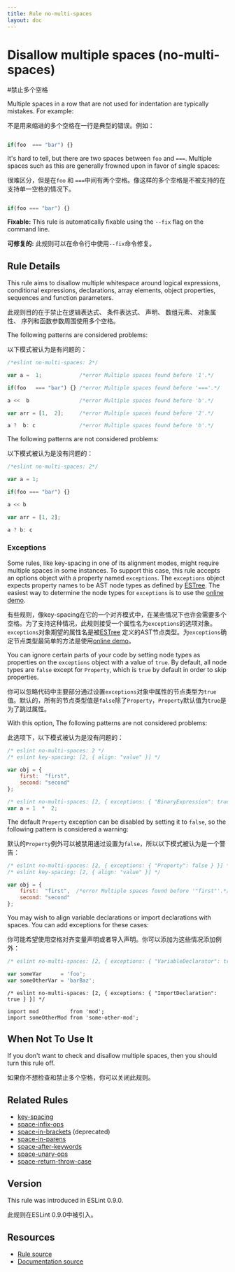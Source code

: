 ```yaml
---
title: Rule no-multi-spaces
layout: doc
---
```

<!-- Note: No pull requests accepted for this file. See README.md in the root directory for details. -->
# Disallow multiple spaces (no-multi-spaces)

#禁止多个空格

Multiple spaces in a row that are not used for indentation are typically mistakes. For example:

不是用来缩进的多个空格在一行是典型的错误。例如：

```js

if(foo  === "bar") {}

```

It's hard to tell, but there are two spaces between `foo` and `===`. Multiple spaces such as this are generally frowned upon in favor of single spaces:

很难区分，但是在`foo` 和 `===`中间有两个空格。像这样的多个空格是不被支持的在支持单一空格的情况下。

```js

if(foo === "bar") {}

```

**Fixable:** This rule is automatically fixable using the `--fix` flag on the command line.

**可修复的:** 此规则可以在命令行中使用`--fix`命令修复。

## Rule Details

This rule aims to disallow multiple whitespace around logical expressions, conditional expressions, declarations, array elements, object properties, sequences and function parameters.

此规则目的在于禁止在逻辑表达式、 条件表达式、 声明、 数组元素、 对象属性、 序列和函数参数周围使用多个空格。

The following patterns are considered problems:

以下模式被认为是有问题的：

```js
/*eslint no-multi-spaces: 2*/

var a =  1;            /*error Multiple spaces found before '1'.*/

if(foo   === "bar") {} /*error Multiple spaces found before '==='.*/

a <<  b                /*error Multiple spaces found before 'b'.*/

var arr = [1,  2];     /*error Multiple spaces found before '2'.*/

a ?  b: c              /*error Multiple spaces found before 'b'.*/
```

The following patterns are not considered problems:

以下模式被认为是没有问题的：

```js
/*eslint no-multi-spaces: 2*/

var a = 1;

if(foo === "bar") {}

a << b

var arr = [1, 2];

a ? b: c
```

### Exceptions

Some rules, like key-spacing in one of its alignment modes, might require multiple spaces in some instances. To support this case, this rule accepts an options object with a property named `exceptions`. The `exceptions` object expects property names to be AST node types as defined by [ESTree](https://github.com/estree/estree). The easiest way to determine the node types for `exceptions` is to use the [online demo](http://eslint.org/parser).

有些规则，像key-spacing在它的一个对齐模式中，在某些情况下也许会需要多个空格。为了支持这种情况，此规则接受一个属性名为`exceptions`的选项对象。`exceptions`对象期望的属性名是被[ESTree](https://github.com/estree/estree) 定义的AST节点类型。为`exceptions`确定节点类型最简单的方法是使用[online demo](http://eslint.org/parser)。

You can ignore certain parts of your code by setting node types as properties on the `exceptions` object with a value of `true`. By default, all node types are `false` except for `Property`, which is `true` by default in order to skip properties.

你可以忽略代码中主要部分通过设置`exceptions`对象中属性的节点类型为`true`值。默认的，所有的节点类型值是`false`除了`Property`，`Property`默认值为`true`是为了跳过属性。

With this option, The following patterns are not considered problems:

此选项下，以下模式被认为是没有问题的：

```js
/* eslint no-multi-spaces: 2 */
/* eslint key-spacing: [2, { align: "value" }] */

var obj = {
    first:  "first",
    second: "second"
};
```

```js
/* eslint no-multi-spaces: [2, { exceptions: { "BinaryExpression": true } }] */
var a = 1  *  2;
```

The default `Property` exception can be disabled by setting it to `false`, so the following pattern is considered a warning:

默认的`Property`例外可以被禁用通过设置为`false`，所以以下模式被认为是一个警告：

```js
/* eslint no-multi-spaces: [2, { exceptions: { "Property": false } }] */
/* eslint key-spacing: [2, { align: "value" }] */

var obj = {
    first:  "first",  /*error Multiple spaces found before '"first"'.*/
    second: "second"
};
```

You may wish to align variable declarations or import declarations with spaces. You can add exceptions for these cases:

你可能希望使用空格对齐变量声明或者导入声明。你可以添加为这些情况添加例外：

```js
/* eslint no-multi-spaces: [2, { exceptions: { "VariableDeclarator": true } }] */

var someVar      = 'foo';
var someOtherVar = 'barBaz';
```

```
/* eslint no-multi-spaces: [2, { exceptions: { "ImportDeclaration": true } }] */

import mod          from 'mod';
import someOtherMod from 'some-other-mod';
```

## When Not To Use It

If you don't want to check and disallow multiple spaces, then you should turn this rule off.

如果你不想检查和禁止多个空格，你可以关闭此规则。

## Related Rules

* [key-spacing](key-spacing)
* [space-infix-ops](space-infix-ops)
* [space-in-brackets](space-in-brackets) (deprecated)
* [space-in-parens](space-in-parens)
* [space-after-keywords](space-after-keywords)
* [space-unary-ops](space-unary-ops)
* [space-return-throw-case](space-return-throw-case)

## Version

This rule was introduced in ESLint 0.9.0.

此规则在ESLint 0.9.0中被引入。

## Resources

* [Rule source](https://github.com/eslint/eslint/tree/master/lib/rules/no-multi-spaces.js)
* [Documentation source](https://github.com/eslint/eslint/tree/master/docs/rules/no-multi-spaces.md)
